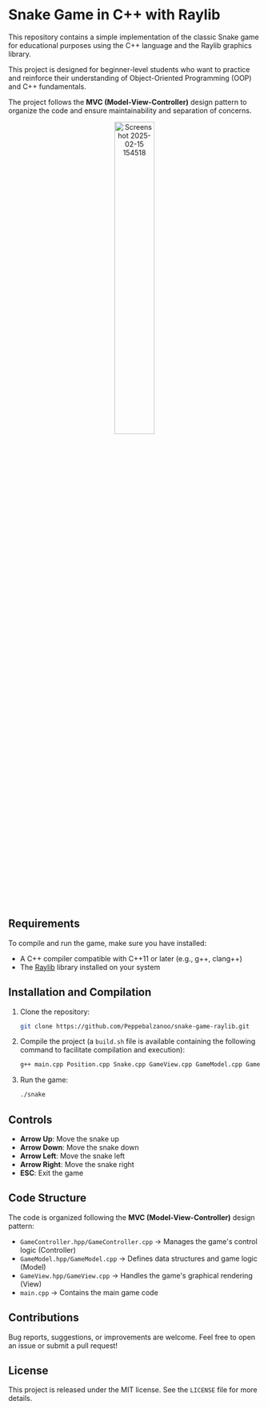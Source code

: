 # Snake Game in C++ with Raylib

This repository contains a simple implementation of the classic Snake game for educational purposes using the C++ language and the Raylib graphics library. 

This project is designed for beginner-level students who want to practice and reinforce their understanding of Object-Oriented Programming (OOP) and C++ fundamentals.

The project follows the **MVC (Model-View-Controller)** design pattern to organize the code and ensure maintainability and separation of concerns.

<p align="center">
<img src="https://github.com/user-attachments/assets/dfa55945-2f34-441e-b3f7-bf35b856b81b" alt="Screenshot 2025-02-15 154518" width="40%" height="40%">
</p>

## Requirements

To compile and run the game, make sure you have installed:

- A C++ compiler compatible with C++11 or later (e.g., g++, clang++)
- The [Raylib](https://www.raylib.com/) library installed on your system

## Installation and Compilation

1. Clone the repository:

   ```sh
   git clone https://github.com/Peppebalzanoo/snake-game-raylib.git
   ```

2. Compile the project (a `build.sh` file is available containing the following command to facilitate compilation and execution):

   ```sh
   g++ main.cpp Position.cpp Snake.cpp GameView.cpp GameModel.cpp GameController.cpp -o snake -lraylib && ./snake
   ```

3. Run the game:

   ```sh
   ./snake
   ```
   
## Controls

- **Arrow Up**: Move the snake up
- **Arrow Down**: Move the snake down
- **Arrow Left**: Move the snake left
- **Arrow Right**: Move the snake right
- **ESC**: Exit the game

## Code Structure

The code is organized following the **MVC (Model-View-Controller)** design pattern:

- `GameController.hpp/GameController.cpp` → Manages the game's control logic (Controller)
- `GameModel.hpp/GameModel.cpp` → Defines data structures and game logic (Model)
- `GameView.hpp/GameView.cpp` → Handles the game's graphical rendering (View)
- `main.cpp` → Contains the main game code


## Contributions

Bug reports, suggestions, or improvements are welcome. Feel free to open an issue or submit a pull request!

## License

This project is released under the MIT license. See the `LICENSE` file for more details.
